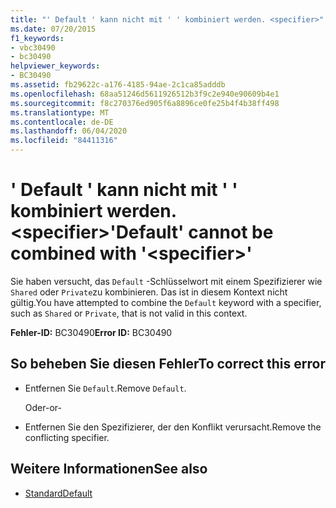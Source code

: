 ```yaml
---
title: "' Default ' kann nicht mit ' ' kombiniert werden. <specifier>"
ms.date: 07/20/2015
f1_keywords:
- vbc30490
- bc30490
helpviewer_keywords:
- BC30490
ms.assetid: fb29622c-a176-4185-94ae-2c1ca85adddb
ms.openlocfilehash: 68aa51246d5611926512b3f9c2e940e90609b4e1
ms.sourcegitcommit: f8c270376ed905f6a8896ce0fe25b4f4b38ff498
ms.translationtype: MT
ms.contentlocale: de-DE
ms.lasthandoff: 06/04/2020
ms.locfileid: "84411316"
---
```

# <a name="default-cannot-be-combined-with-specifier"></a><span data-ttu-id="f7005-102">' Default ' kann nicht mit ' ' kombiniert werden. \<specifier></span><span class="sxs-lookup"><span data-stu-id="f7005-102">'Default' cannot be combined with '\<specifier>'</span></span>
<span data-ttu-id="f7005-103">Sie haben versucht, das `Default` -Schlüsselwort mit einem Spezifizierer wie `Shared` oder `Private`zu kombinieren. Das ist in diesem Kontext nicht gültig.</span><span class="sxs-lookup"><span data-stu-id="f7005-103">You have attempted to combine the `Default` keyword with a specifier, such as `Shared` or `Private`, that is not valid in this context.</span></span>  
  
 <span data-ttu-id="f7005-104">**Fehler-ID:** BC30490</span><span class="sxs-lookup"><span data-stu-id="f7005-104">**Error ID:** BC30490</span></span>  
  
## <a name="to-correct-this-error"></a><span data-ttu-id="f7005-105">So beheben Sie diesen Fehler</span><span class="sxs-lookup"><span data-stu-id="f7005-105">To correct this error</span></span>  
  
- <span data-ttu-id="f7005-106">Entfernen Sie `Default`.</span><span class="sxs-lookup"><span data-stu-id="f7005-106">Remove `Default`.</span></span>  
  
     <span data-ttu-id="f7005-107">Oder</span><span class="sxs-lookup"><span data-stu-id="f7005-107">-or-</span></span>  
  
- <span data-ttu-id="f7005-108">Entfernen Sie den Spezifizierer, der den Konflikt verursacht.</span><span class="sxs-lookup"><span data-stu-id="f7005-108">Remove the conflicting specifier.</span></span>  
  
## <a name="see-also"></a><span data-ttu-id="f7005-109">Weitere Informationen</span><span class="sxs-lookup"><span data-stu-id="f7005-109">See also</span></span>

- [<span data-ttu-id="f7005-110">Standard</span><span class="sxs-lookup"><span data-stu-id="f7005-110">Default</span></span>](../language-reference/modifiers/default.md)
